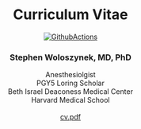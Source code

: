 <div align="center">

# **Curriculum Vitae**

<div align="center">
  <a href="https://github.com/sw1/cv">
    <img alt="GithubActions" src="https://github.com/sw1/cv/workflows/build_cv/badge.svg" />
  </a>
</div>

### Stephen Woloszynek, MD, PhD<br/>
Anesthesiolgist<br/>
PGY5 Loring Scholar<br/>
Beth Israel Deaconess Medical Center<br/>
Harvard Medical School<br/><br/>
[cv.pdf](https://sw1.github.io/cv/)

</div>
